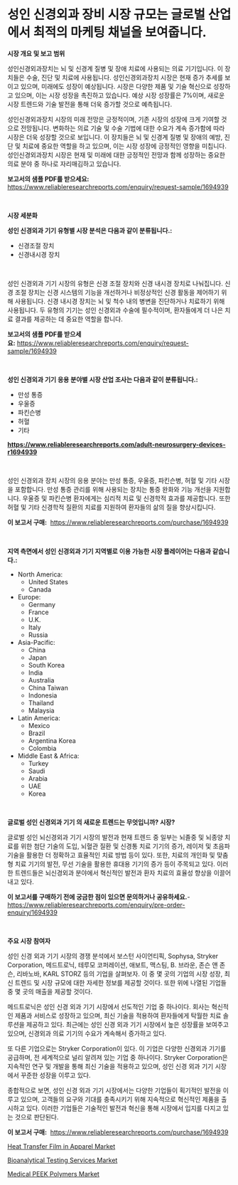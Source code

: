 <p><h1>성인 신경외과 장비 시장 규모는 글로벌 산업에서 최적의 마케팅 채널을 보여줍니다.</h1></p><p><strong>시장 개요 및 보고 범위</strong></p>
<p><p>성인신경외과장치는 뇌 및 신경계 질병 및 장애 치료에 사용되는 의료 기기입니다. 이 장치들은 수술, 진단 및 치료에 사용됩니다. 성인신경외과장치 시장은 현재 증가 추세를 보이고 있으며, 미래에도 성장이 예상됩니다. 시장은 다양한 제품 및 기술 혁신으로 성장하고 있으며, 이는 시장 성장을 촉진하고 있습니다. 예상 시장 성장률은 7%이며, 새로운 시장 트렌드와 기술 발전을 통해 더욱 증가할 것으로 예측됩니다. </p><p>성인신경외과장치 시장의 미래 전망은 긍정적이며, 기존 시장의 성장에 크게 기여할 것으로 전망됩니다. 변화하는 의료 기술 및 수술 기법에 대한 수요가 계속 증가함에 따라 시장은 더욱 성장할 것으로 보입니다. 이 장치들은 뇌 및 신경계 질병 및 장애의 예방, 진단 및 치료에 중요한 역할을 하고 있으며, 이는 시장 성장에 긍정적인 영향을 미칩니다. 성인신경외과장치 시장은 현재 및 미래에 대한 긍정적인 전망과 함께 성장하는 중요한 의료 분야 중 하나로 자리매김하고 있습니다.</p></p>
<p><strong>보고서의 샘플 PDF를 받으세요:</strong> <a href="https://www.reliableresearchreports.com/enquiry/request-sample/1694939">https://www.reliableresearchreports.com/enquiry/request-sample/1694939</a></p>
<p>&nbsp;</p>
<p><strong>시장 세분화</strong></p>
<p><strong>성인 신경외과 기기 유형별 시장 분석은 다음과 같이 분류됩니다.:</strong></p>
<p><ul><li>신경조절 장치</li><li>신경내시경 장치</li></ul></p>
<p>&nbsp;</p>
<p><p>성인 신경외과 기기 시장의 유형은 신경 조절 장치와 신경 내시경 장치로 나눠집니다. 신경 조절 장치는 신경 시스템의 기능을 개선하거나 비정상적인 신경 활동을 제어하기 위해 사용됩니다. 신경 내시경 장치는 뇌 및 척수 내의 병변을 진단하거나 치료하기 위해 사용됩니다. 두 유형의 기기는 성인 신경외과 수술에 필수적이며, 환자들에게 더 나은 치료 결과를 제공하는 데 중요한 역할을 합니다.</p></p>
<p><strong>보고서의 샘플 PDF를 받으세요:</strong>&nbsp;<a href="https://www.reliableresearchreports.com/enquiry/request-sample/1694939">https://www.reliableresearchreports.com/enquiry/request-sample/1694939</a></p>
<p>&nbsp;</p>
<p><strong> 성인 신경외과 기기 응용 분야별 시장 산업 조사는 다음과 같이 분류됩니다.:</strong></p>
<p><ul><li>만성 통증</li><li>우울증</li><li>파킨슨병</li><li>허혈</li><li>기타</li></ul></p>
<p><strong><a href="https://www.reliableresearchreports.com/adult-neurosurgery-devices-r1694939">https://www.reliableresearchreports.com/adult-neurosurgery-devices-r1694939</a></strong></p>
<p>&nbsp;</p>
<p><p>성인 신경외과 장치 시장의 응용 분야는 만성 통증, 우울증, 파킨슨병, 허혈 및 기타 시장을 포함합니다. 만성 통증 관리를 위해 사용되는 장치는 통증 완화와 기능 개선을 지원합니다. 우울증 및 파킨슨병 환자에게는 심리적 치료 및 신경학적 효과를 제공합니다. 또한 허혈 및 기타 신경학적 질환의 치료를 지원하여 환자들의 삶의 질을 향상시킵니다.</p></p>
<p><strong>이 보고서 구매:</strong>&nbsp; <a href="https://www.reliableresearchreports.com/purchase/1694939">https://www.reliableresearchreports.com/purchase/1694939</a></p>
<p>&nbsp;</p>
<p><strong>지역 측면에서 성인 신경외과 기기 지역별로 이용 가능한 시장 플레이어는 다음과 같습니다.:</strong></p>
<p><ul>
    <li>
        North America:
        <ul>
            <li>United States</li>
            <li>Canada</li>
        </ul>
    </li>
    <li>
        Europe:
        <ul>
            <li>Germany</li>
            <li>France</li>
            <li>U.K.</li>
            <li>Italy</li>
            <li>Russia</li>
        </ul>
    </li>
    <li>
        Asia-Pacific:
        <ul>
            <li>China</li>
            <li>Japan</li>
            <li>South Korea</li>
            <li>India</li>
            <li>Australia</li>
            <li>China Taiwan</li>
            <li>Indonesia</li>
            <li>Thailand</li>
            <li>Malaysia</li>
        </ul>
    </li>
    <li>
        Latin America:
        <ul>
            <li>Mexico</li>
            <li>Brazil</li>
            <li>Argentina Korea</li>
            <li>Colombia</li>
        </ul>
    </li>
    <li>
        Middle East & Africa:
        <ul>
            <li>Turkey</li>
            <li>Saudi</li>
            <li>Arabia</li>
            <li>UAE</li>
            <li>Korea</li>
        </ul>
    </li>
    </ul></p>
<p>&nbsp;</p>
<p><strong>글로벌 성인 신경외과 기기 의 새로운 트렌드는 무엇입니까? 시장?</strong></p>
<p><p>글로벌 성인 뇌신경외과 기기 시장의 발전과 현재 트렌드 중 일부는 뇌졸중 및 뇌종양 치료를 위한 첨단 기술의 도입, 뇌혈관 질환 및 신경통 치료 기기의 증가, 레이저 및 초음파 기술을 활용한 더 정확하고 효율적인 치료 방법 등이 있다. 또한, 치료의 개인화 및 맞춤형 치료 기기의 발전, 무선 기술을 활용한 휴대용 기기의 증가 등이 주목되고 있다. 이러한 트렌드들은 뇌신경외과 분야에서 혁신적인 발전과 환자 치료의 효율성 향상을 이끌어내고 있다.</p></p>
<p><strong>이 보고서를 구매하기 전에 궁금한 점이 있으면 문의하거나 공유하세요.</strong>- <a href="https://www.reliableresearchreports.com/enquiry/pre-order-enquiry/1694939">https://www.reliableresearchreports.com/enquiry/pre-order-enquiry/1694939</a></p>
<p>&nbsp;</p>
<p><strong>주요 시장 참여자</strong></p>
<p><p>성인 신경 외과 기기 시장의 경쟁 분석에서 보스턴 사이언티픽, Sophysa, Stryker Corporation, 메드트로닉, 테루모 코퍼레이션, 애보트, 맥스팀, B. 브라운, 존슨 앤 존슨, 리바노바, KARL STORZ 등의 기업을 살펴보자. 이 중 몇 곳의 기업의 시장 성장, 최신 트렌드 및 시장 규모에 대한 자세한 정보를 제공할 것이다. 또한 위에 나열된 기업들 중 몇 곳의 매출을 제공할 것이다.</p><p>메드트로닉은 성인 신경 외과 기기 시장에서 선도적인 기업 중 하나이다. 회사는 혁신적인 제품과 서비스로 성장하고 있으며, 최신 기술을 적용하여 환자들에게 탁월한 치료 솔루션을 제공하고 있다. 최근에는 성인 신경 외과 기기 시장에서 높은 성장률을 보여주고 있으며, 신경외과 의료 기기의 수요가 계속해서 증가하고 있다.</p><p>또 다른 기업으로는 Stryker Corporation이 있다. 이 기업은 다양한 신경외과 기기를 공급하며, 전 세계적으로 널리 알려져 있는 기업 중 하나이다. Stryker Corporation은 지속적인 연구 및 개발을 통해 최신 기술을 적용하고 있으며, 성인 신경 외과 기기 시장에서 꾸준한 성장을 이루고 있다.</p><p>종합적으로 보면, 성인 신경 외과 기기 시장에서는 다양한 기업들이 획기적인 발전을 이루고 있으며, 고객들의 요구와 기대를 충족시키기 위해 지속적으로 혁신적인 제품을 출시하고 있다. 이러한 기업들은 기술적인 발전과 혁신을 통해 시장에서 입지를 다지고 있는 것으로 판단된다.</p></p>
<p><strong>이 보고서 구매:</strong>&nbsp;&nbsp;<a href="https://www.reliableresearchreports.com/purchase/1694939">https://www.reliableresearchreports.com/purchase/1694939</a></p>
<p><p><a href="https://www.linkedin.com/pulse/heat-transfer-film-apparel-market-size-growth-segmentation-ytlye?trackingId=RsnvpT1y7l4WZp4nYlru1w%3D%3D">Heat Transfer Film in Apparel Market</a></p><p><a href="https://github.com/lataunyatinikmelvin59ilbd0dv/Market-Research-Report-List-2/blob/main/bioanalytical-testing-services-market.md">Bioanalytical Testing Services Market</a></p><p><a href="https://www.linkedin.com/pulse/medical-peek-polymers-market-size-focuses-dynamics-in-depth-0ix8e?trackingId=GxTDPVAbhBVd4jxj5wA1Ow%3D%3D">Medical PEEK Polymers Market</a></p></p>